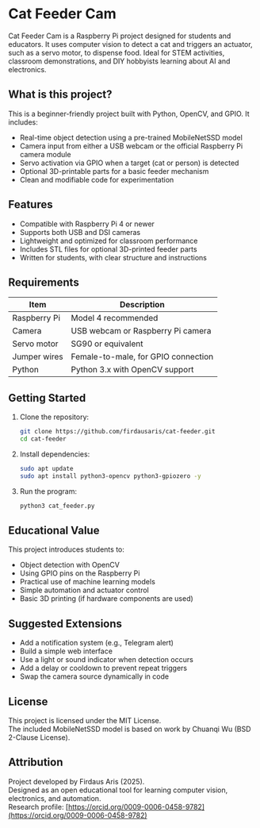 # Cat Feeder Cam

Cat Feeder Cam is a Raspberry Pi project designed for students and educators. It uses computer vision to detect a cat and triggers an actuator, such as a servo motor, to dispense food. Ideal for STEM activities, classroom demonstrations, and DIY hobbyists learning about AI and electronics.

## What is this project?

This is a beginner-friendly project built with Python, OpenCV, and GPIO. It includes:

- Real-time object detection using a pre-trained MobileNetSSD model
- Camera input from either a USB webcam or the official Raspberry Pi camera module
- Servo activation via GPIO when a target (cat or person) is detected
- Optional 3D-printable parts for a basic feeder mechanism
- Clean and modifiable code for experimentation

## Features

- Compatible with Raspberry Pi 4 or newer
- Supports both USB and DSI cameras
- Lightweight and optimized for classroom performance
- Includes STL files for optional 3D-printed feeder parts
- Written for students, with clear structure and instructions

## Requirements

| Item             | Description                          |
|------------------|--------------------------------------|
| Raspberry Pi     | Model 4 recommended                  |
| Camera           | USB webcam or Raspberry Pi camera    |
| Servo motor      | SG90 or equivalent                   |
| Jumper wires     | Female-to-male, for GPIO connection  |
| Python           | Python 3.x with OpenCV support       |

## Getting Started

1. Clone the repository:

    ```bash
    git clone https://github.com/firdausaris/cat-feeder.git
    cd cat-feeder
    ```

2. Install dependencies:

    ```bash
    sudo apt update
    sudo apt install python3-opencv python3-gpiozero -y
    ```

3. Run the program:

    ```bash
    python3 cat_feeder.py
    ```

## Educational Value

This project introduces students to:

- Object detection with OpenCV
- Using GPIO pins on the Raspberry Pi
- Practical use of machine learning models
- Simple automation and actuator control
- Basic 3D printing (if hardware components are used)

## Suggested Extensions

- Add a notification system (e.g., Telegram alert)
- Build a simple web interface
- Use a light or sound indicator when detection occurs
- Add a delay or cooldown to prevent repeat triggers
- Swap the camera source dynamically in code

## License

This project is licensed under the MIT License.  
The included MobileNetSSD model is based on work by Chuanqi Wu (BSD 2-Clause License).

## Attribution

Project developed by Firdaus Aris (2025).  
Designed as an open educational tool for learning computer vision, electronics, and automation.  
Research profile: [https://orcid.org/0009-0006-0458-9782](https://orcid.org/0009-0006-0458-9782)





